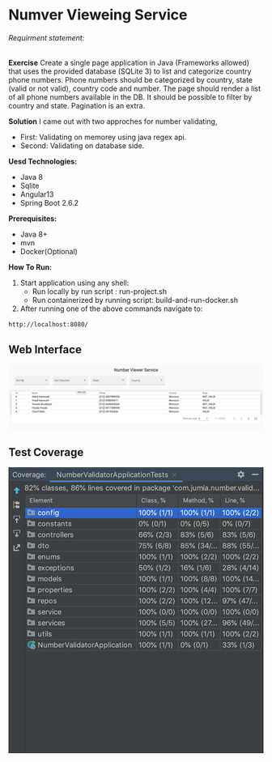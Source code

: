 # Numver Vieweing Service

###### Requirment statement:
**Exercise**
Create a single page application in Java (Frameworks allowed) that uses the provided database (SQLite 3) to list and categorize country phone numbers.
Phone numbers should be categorized by country, state (valid or not valid), country code and number.
The page should render a list of all phone numbers available in the DB. It should be possible to filter by country and state. Pagination is an extra.

**Solution**
I came out with two approches for number validating,
- First: Validating on memorey using java regex api.
- Second: Validating on database side.

**Uesd Technologies:**

- Java 8
- Sqlite
- Angular13
- Spring Boot 2.6.2

**Prerequisites:**
- Java 8+
- mvn
- Docker(Optional)

**How To Run:**
1. Start application using any shell: 
	- Run locally by run script : run-project.sh
	- Run containerized by running script:  build-and-run-docker.sh
2. After running one of the above commands  navigate to:
```
http://localhost:8080/
```

## Web Interface
![alt text](https://raw.githubusercontent.com/Mustafa-Mamdouh/JumiaTask/master/front-end.png)

## Test Coverage
![alt text](https://raw.githubusercontent.com/Mustafa-Mamdouh/JumiaTask/master/test-coverage.png)
